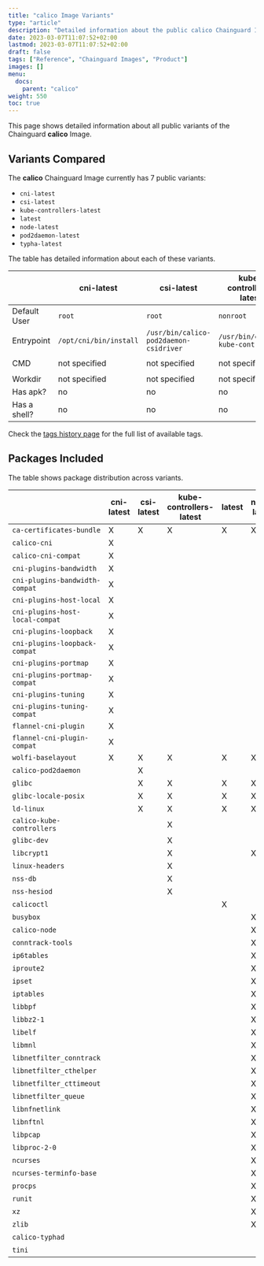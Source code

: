 ```yaml
---
title: "calico Image Variants"
type: "article"
description: "Detailed information about the public calico Chainguard Image variants"
date: 2023-03-07T11:07:52+02:00
lastmod: 2023-03-07T11:07:52+02:00
draft: false
tags: ["Reference", "Chainguard Images", "Product"]
images: []
menu:
  docs:
    parent: "calico"
weight: 550
toc: true
---
```


This page shows detailed information about all public variants of the Chainguard **calico** Image.

## Variants Compared
The **calico** Chainguard Image currently has 7 public variants: 

- `cni-latest`
- `csi-latest`
- `kube-controllers-latest`
- `latest`
- `node-latest`
- `pod2daemon-latest`
- `typha-latest`

The table has detailed information about each of these variants.

|              | cni-latest             | csi-latest                             | kube-controllers-latest            | latest               | node-latest             | pod2daemon-latest     | typha-latest            |
|--------------|------------------------|----------------------------------------|------------------------------------|----------------------|-------------------------|-----------------------|-------------------------|
| Default User | `root`                 | `root`                                 | `nonroot`                          | `nonroot`            | `root`                  | `root`                | `nonroot`               |
| Entrypoint   | `/opt/cni/bin/install` | `/usr/bin/calico-pod2daemon-csidriver` | `/usr/bin/calico-kube-controllers` | `/usr/bin/calicoctl` | `/usr/sbin/start_runit` | `/usr/bin/flexvol.sh` | `/sbin/tini --`         |
| CMD          | not specified          | not specified                          | not specified                      | not specified        | not specified           | not specified         | `/usr/bin/calico-typha` |
| Workdir      | not specified          | not specified                          | not specified                      | not specified        | not specified           | not specified         | not specified           |
| Has apk?     | no                     | no                                     | no                                 | no                   | no                      | no                    | no                      |
| Has a shell? | no                     | no                                     | no                                 | no                   | yes                     | yes                   | no                      |

Check the [tags history page](/chainguard/chainguard-images/reference/calico/tags_history/) for the full list of available tags.

## Packages Included
The table shows package distribution across variants.

|                                 | cni-latest | csi-latest | kube-controllers-latest | latest | node-latest | pod2daemon-latest | typha-latest |
|---------------------------------|------------|------------|-------------------------|--------|-------------|-------------------|--------------|
| `ca-certificates-bundle`        | X          | X          | X                       | X      | X           | X                 | X            |
| `calico-cni`                    | X          |            |                         |        |             |                   |              |
| `calico-cni-compat`             | X          |            |                         |        |             |                   |              |
| `cni-plugins-bandwidth`         | X          |            |                         |        |             |                   |              |
| `cni-plugins-bandwidth-compat`  | X          |            |                         |        |             |                   |              |
| `cni-plugins-host-local`        | X          |            |                         |        |             |                   |              |
| `cni-plugins-host-local-compat` | X          |            |                         |        |             |                   |              |
| `cni-plugins-loopback`          | X          |            |                         |        |             |                   |              |
| `cni-plugins-loopback-compat`   | X          |            |                         |        |             |                   |              |
| `cni-plugins-portmap`           | X          |            |                         |        |             |                   |              |
| `cni-plugins-portmap-compat`    | X          |            |                         |        |             |                   |              |
| `cni-plugins-tuning`            | X          |            |                         |        |             |                   |              |
| `cni-plugins-tuning-compat`     | X          |            |                         |        |             |                   |              |
| `flannel-cni-plugin`            | X          |            |                         |        |             |                   |              |
| `flannel-cni-plugin-compat`     | X          |            |                         |        |             |                   |              |
| `wolfi-baselayout`              | X          | X          | X                       | X      | X           | X                 | X            |
| `calico-pod2daemon`             |            | X          |                         |        |             | X                 |              |
| `glibc`                         |            | X          | X                       | X      | X           | X                 | X            |
| `glibc-locale-posix`            |            | X          | X                       | X      | X           | X                 | X            |
| `ld-linux`                      |            | X          | X                       | X      | X           | X                 | X            |
| `calico-kube-controllers`       |            |            | X                       |        |             |                   |              |
| `glibc-dev`                     |            |            | X                       |        |             |                   |              |
| `libcrypt1`                     |            |            | X                       |        | X           | X                 |              |
| `linux-headers`                 |            |            | X                       |        |             |                   |              |
| `nss-db`                        |            |            | X                       |        |             |                   |              |
| `nss-hesiod`                    |            |            | X                       |        |             |                   |              |
| `calicoctl`                     |            |            |                         | X      |             |                   |              |
| `busybox`                       |            |            |                         |        | X           | X                 |              |
| `calico-node`                   |            |            |                         |        | X           |                   |              |
| `conntrack-tools`               |            |            |                         |        | X           |                   |              |
| `ip6tables`                     |            |            |                         |        | X           |                   |              |
| `iproute2`                      |            |            |                         |        | X           |                   |              |
| `ipset`                         |            |            |                         |        | X           |                   |              |
| `iptables`                      |            |            |                         |        | X           |                   |              |
| `libbpf`                        |            |            |                         |        | X           |                   |              |
| `libbz2-1`                      |            |            |                         |        | X           |                   |              |
| `libelf`                        |            |            |                         |        | X           |                   |              |
| `libmnl`                        |            |            |                         |        | X           |                   |              |
| `libnetfilter_conntrack`        |            |            |                         |        | X           |                   |              |
| `libnetfilter_cthelper`         |            |            |                         |        | X           |                   |              |
| `libnetfilter_cttimeout`        |            |            |                         |        | X           |                   |              |
| `libnetfilter_queue`            |            |            |                         |        | X           |                   |              |
| `libnfnetlink`                  |            |            |                         |        | X           |                   |              |
| `libnftnl`                      |            |            |                         |        | X           |                   |              |
| `libpcap`                       |            |            |                         |        | X           |                   |              |
| `libproc-2-0`                   |            |            |                         |        | X           |                   |              |
| `ncurses`                       |            |            |                         |        | X           |                   |              |
| `ncurses-terminfo-base`         |            |            |                         |        | X           |                   |              |
| `procps`                        |            |            |                         |        | X           |                   |              |
| `runit`                         |            |            |                         |        | X           |                   |              |
| `xz`                            |            |            |                         |        | X           |                   |              |
| `zlib`                          |            |            |                         |        | X           |                   |              |
| `calico-typhad`                 |            |            |                         |        |             |                   | X            |
| `tini`                          |            |            |                         |        |             |                   | X            |

